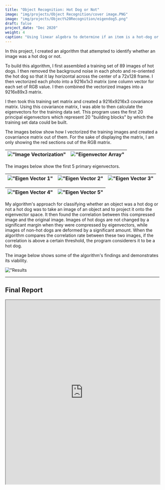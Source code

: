 ```yaml
---
title: "Object Recognition: Hot Dog or Not"
image: "img/projects/Object Recognition/cover image.PNG"
image: "img/projects/Object%20Recognition/eigendog5.png"
draft: false
project_date: "Dec 2020"
weight: 4
caption: "Using linear algebra to determine if an item is a hot-dog or not"
---
```


In this project, I created an algorithm that attempted to identify whether an image was a hot dog or not. 

To build this algorithm, I first assembled a training set of 89 images of hot dogs. I then removed the background noise in each photo and re-oriented the hot dog so that it lay horizontal across the center of a 72x128 frame. I then vectorized each photo into a 9216x1x3 matrix (one column vector for each set of RGB value. I then combined the vectorized images into a 9216x89x3 matrix. 

I then took this training set matrix and created a 9216x9216x3 covariance matrix. Using this covariance matrix, I was able to then calculate the eigenvectors for the training data set. This program uses the first 20 principal eigenvectors which represent 20 "building blocks" by which the training set data could be built.

The images below show how I vectorized the training images and created a covarriance matrix out of them. For the sake of displaying the matrix, I am only showing the red sections out of the RGB matrix.

|!["Image Vectorization"](/img/projects/Object%20Recognition/photo%20matrix.PNG)|!["Eigenvector Array"](/img/projects/Object%20Recognition/eigen%20matrix.PNG)|
|:-:|:-:|

The images below show the first 5 primary eigenvectors.

|!["Eigen Vector 1"](/img/projects/Object%20Recognition/eigendog1.png)|!["Eigen Vector 2"](/img/projects/Object%20Recognition/eigendog2.png)|!["Eigen Vector 3"](/img/projects/Object%20Recognition/eigendog3.png)|
|:-:|:-:|:-:|

|!["Eigen Vector 4"](/img/projects/Object%20Recognition/eigendog4.png)|!["Eigen Vector 5"](/img/projects/Object%20Recognition/eigendog5.png)|
|:-:|:-:|


My algorithm's approach for classifying whether an object was a hot dog or not a hot dog was to take an image of an object and to project it onto the eigenvector space. It then found the correlation between this compressed image and the original image. Images of hot dogs are not changed by a significant margin when they were compressed by eigenvectors, while images of non-hot dogs are deformed by a significant amount.
When the algorithm compares the correlation rate between these two images, if the correlation is above a certain threshold, the program considerers it to be a hot dog.

The image below shows some of the algorithm's findings and demonstrates its viability.

!["Results](/img/projects/Object%20Recognition/conclusion.PNG)

---
## Final Report
<iframe src="https://drive.google.com/file/d/1gG6pCWpDNPaFriDvA_YELosfVvA4JW9T/preview" width="100%" height="600" allow="autoplay"></iframe>
